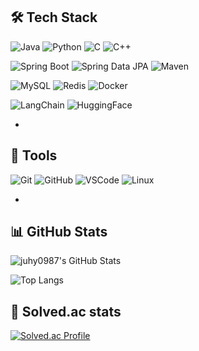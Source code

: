 <!-- README.md -->
## 🛠️ Tech Stack

![Java](https://img.shields.io/badge/Java-F89820?style=for-the-badge&logo=openjdk&logoColor=white)
![Python](https://img.shields.io/badge/Python-3776AB?style=for-the-badge&logo=python&logoColor=white)
![C](https://img.shields.io/badge/C-00599C?style=for-the-badge&logo=c&logoColor=white)
![C++](https://img.shields.io/badge/C++-00599C?style=for-the-badge&logo=c++&logoColor=white)

![Spring Boot](https://img.shields.io/badge/Spring_Boot-6DB33F?style=for-the-badge&logo=spring-boot&logoColor=white)
![Spring Data JPA](https://img.shields.io/badge/Spring_Data_JPA-59666C?style=for-the-badge&logo=hibernate&logoColor=white)
![Maven](https://img.shields.io/badge/Maven-C71A36?style=for-the-badge&logo=apache-maven&logoColor=white)

![MySQL](https://img.shields.io/badge/MySQL-4479A1?style=for-the-badge&logo=mysql&logoColor=white)
![Redis](https://img.shields.io/badge/Redis-DC382D?style=for-the-badge&logo=redis&logoColor=white)
![Docker](https://img.shields.io/badge/Docker-2496ED?style=for-the-badge&logo=docker&logoColor=white)

![LangChain](https://img.shields.io/badge/LangChain-0FA958?style=for-the-badge&logo=chainlink&logoColor=white)
![HuggingFace](https://img.shields.io/badge/Hugging_Face-FCC624?style=for-the-badge&logo=huggingface&logoColor=black)

-

## 🔧 Tools

![Git](https://img.shields.io/badge/Git-F05032?style=for-the-badge&logo=git&logoColor=white)
![GitHub](https://img.shields.io/badge/GitHub-181717?style=for-the-badge&logo=github&logoColor=white)
![VSCode](https://img.shields.io/badge/VS%20Code-007ACC?style=for-the-badge&logo=visual-studio-code&logoColor=white)
![Linux](https://img.shields.io/badge/Linux-FCC624?style=for-the-badge&logo=linux&logoColor=black)

-

## 📊 GitHub Stats

![juhy0987's GitHub Stats](https://github-readme-stats.vercel.app/api?username=juhy0987&show_icons=true&theme=radical)

![Top Langs](https://github-readme-stats.vercel.app/api/top-langs/?username=juhy0987&layout=compact&theme=radical)

## 🏅 Solved.ac stats
[![Solved.ac Profile](http://mazassumnida.wtf/api/generate_badge?boj=juhy0987)](https://solved.ac/juhy0987)
